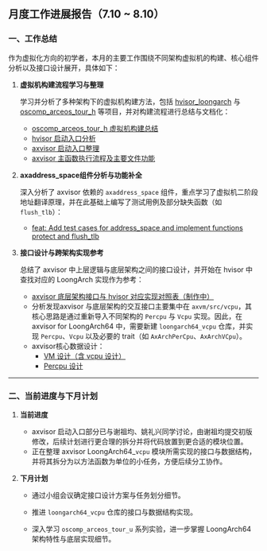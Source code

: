 ## 月度工作进展报告（7.10 ~ 8.10）

### 一、工作总结

作为虚拟化方向的初学者，本月的主要工作围绕不同架构虚拟机的构建、核心组件分析以及接口设计展开，具体如下：

1. **虚拟机构建流程学习与整理**

   学习并分析了多种架构下的虚拟机构建方法，包括 [hvisor_loongarch](https://hvisor.syswonder.org/chap01/Overview.html) 与 [oscomp_arceos_tour_h](https://github.com/arceos-org/oscamp/tree/main/arceos/tour) 等项目，并对构建流程进行总结与文档化：
   - [oscomp_arceos_tour_h 虚拟机构建总结](https://github.com/aluojibuzhu/crate-blog/blob/main/oscomp_arceos_h.md)
   - [hvisor 启动入口分析](https://github.com/aluojibuzhu/crate-blog/blob/main/hvisor.md)
   - [axvisor 启动入口整理](https://github.com/aluojibuzhu/crate-blog/blob/main/arceos%20for%20loongarch_start.md)
   - [axvisor 主函数执行流程及主要文件功能](https://github.com/aluojibuzhu/crate-blog/blob/main/axvisor主执行流.md)
3. **axaddress_space组件分析与功能补全**

   深入分析了 axvisor 依赖的 `axaddress_space` 组件，重点学习了虚拟机二阶段地址翻译原理，并在此基础上编写了测试用例及部分缺失函数（如 `flush_tlb`）：
   - [feat: Add test cases for address_space and implement functions protect and flush_tlb](https://github.com/arceos-hypervisor/axaddrspace/pull/16)
4. **接口设计与跨架构实现参考**

   总结了 axvisor 中上层逻辑与底层架构之间的接口设计，并开始在 hvisor 中查找对应的 LoongArch 实现作为参考：
   - [axvisor 底层架构接口与 hvisor 对应实现对照表（制作中）](https://github.com/aluojibuzhu/crate-blog/blob/main/hvisor%26axvisor拆分表格.md)
   - 分析发现axvisor 与底层架构的交互接口主要集中在 `axvm/src/vcpu`，其核心思路是通过重新导入不同架构的 `Percpu` 与 `Vcpu` 实现。因此，在 axvisor for LoongArch64 中，需要新建 `loongarch64_vcpu` 仓库，并实现 `Percpu`、`Vcpu` 以及必要的 trait（如 `AxArchPerCpu`、`AxArchVCpu`）。
   - axvisor核心数据设计：
     - [VM 设计（含 vcpu 设计）](https://github.com/LearningOS/learning-hypervisor-record-from-chen-hong/blob/main/photo_gallery/axvm.png)
     - [Percpu 设计](https://github.com/LearningOS/learning-hypervisor-record-from-chen-hong/blob/main/photo_gallery/percpu.png)

------

### 二、当前进度与下月计划

1. **当前进度**

   - axvisor 启动入口部分已与谢祖均、姚礼兴同学讨论，由谢祖均提交初版修改，后续计划进行更合理的拆分并将代码放置到更合适的模块位置。
   - 正在整理 axvisor LoongArch64_`vcpu` 模块所需实现的接口与数据结构，并将其拆分为以方法函数为单位的小任务，方便后续分工协作。

2. **下月计划**

   - 通过小组会议确定接口设计方案与任务划分细节。

   - 推进 `loongarch64_vcpu` 仓库的接口与数据结构实现。

   - 深入学习 `oscomp_arceos_tour_u` 系列实验，进一步掌握 LoongArch64 架构特性与底层实现细节。


     

